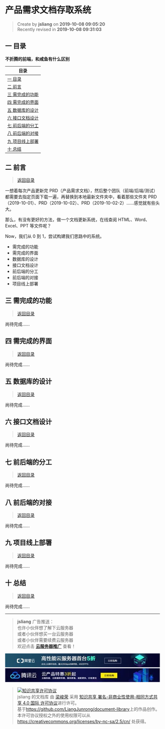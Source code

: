 产品需求文档存取系统
===

> Create by **jsliang** on **2019-10-08 09:05:20**  
> Recently revised in **2019-10-08 09:31:03**

## <a name="chapter-one" id="chapter-one">一 目录</a>

**不折腾的前端，和咸鱼有什么区别**

| 目录 |
| --- | 
| [一 目录](#chapter-one) | 
| <a name="catalog-chapter-two" id="catalog-chapter-two"></a>[二 前言](#chapter-two) |
| <a name="catalog-chapter-three" id="catalog-chapter-three"></a>[三 需完成的功能](#chapter-three) |
| <a name="catalog-chapter-four" id="catalog-chapter-four"></a>[四 需完成的界面](#chapter-four) |
| <a name="catalog-chapter-five" id="catalog-chapter-five"></a>[五 数据库的设计](#chapter-five) |
| <a name="catalog-chapter-six" id="catalog-chapter-six"></a>[六 接口文档设计](#chapter-six) |
| <a name="catalog-chapter-seven" id="catalog-chapter-seven"></a>[七 前后端的分工](#chapter-seven) |
| <a name="catalog-chapter-eight" id="catalog-chapter-eight"></a>[八 前后端的对接](#chapter-eight) |
| <a name="catalog-chapter-night" id="catalog-chapter-night"></a>[九 项目线上部署](#chapter-night) |
| <a name="catalog-chapter-ten" id="catalog-chapter-ten"></a>[十 总结](#chapter-ten) |

## <a name="chapter-two" id="chapter-two">二 前言</a>

> [返回目录](#chapter-one)

一想着每次产品更新完 PRD（产品需求文档），然后整个团队（前端/后端/测试）都需要去指定页面下载一遍，再替换到本地最新文件夹中，看着那些文件夹 PRD（2019-10-01）、PRD（2019-10-02）、PRD（2019-10-02-2）……感觉就有些头大。

那么，有没有更好的方法，做一个文档更新系统，在线查阅 HTML、Word、Excel、PPT 等文件呢？

Now，我们从 0 到 1，尝试构建我们思路中的系统。

* 需完成的功能
* 需完成的界面
* 数据库的设计
* 接口文档设计
* 前后端的分工
* 前后端的对接
* 项目线上部署

## <a name="chapter-three" id="chapter-three">三 需完成的功能</a>

> [返回目录](#chapter-one)

尚待完成……

## <a name="chapter-four" id="chapter-four">四 需完成的界面</a>

> [返回目录](#chapter-one)

尚待完成……

## <a name="chapter-five" id="chapter-five">五 数据库的设计</a>

> [返回目录](#chapter-one)

尚待完成……

## <a name="chapter-six" id="chapter-six">六 接口文档设计</a>

> [返回目录](#chapter-one)

尚待完成……

## <a name="chapter-seven" id="chapter-seven">七 前后端的分工</a>

> [返回目录](#chapter-one)

尚待完成……

## <a name="chapter-eight" id="chapter-eight">八 前后端的对接</a>

> [返回目录](#chapter-one)

尚待完成……

## <a name="chapter-night" id="chapter-night">九 项目线上部署</a>

> [返回目录](#chapter-one)

尚待完成……

## <a name="chapter-ten" id="chapter-ten">十 总结</a>

> [返回目录](#chapter-one)

尚待完成……

---

> **jsliang** 广告推送：  
> 也许小伙伴想了解下云服务器  
> 或者小伙伴想买一台云服务器  
> 或者小伙伴需要续费云服务器  
> 欢迎点击 **[云服务器推广](https://github.com/LiangJunrong/document-library/blob/master/other-library/Monologue/%E7%A8%B3%E9%A3%9F%E8%89%B0%E9%9A%BE.md)** 查看！

[![图](../../public-repertory/img/z-small-seek-ali-3.jpg)](https://promotion.aliyun.com/ntms/act/qwbk.html?userCode=w7hismrh)
[![图](../../public-repertory/img/z-small-seek-tencent-2.jpg)](https://cloud.tencent.com/redirect.php?redirect=1014&cps_key=49f647c99fce1a9f0b4e1eeb1be484c9&from=console)

> <a rel="license" href="http://creativecommons.org/licenses/by-nc-sa/4.0/"><img alt="知识共享许可协议" style="border-width:0" src="https://i.creativecommons.org/l/by-nc-sa/4.0/88x31.png" /></a><br /><span xmlns:dct="http://purl.org/dc/terms/" property="dct:title">jsliang 的文档库</span> 由 <a xmlns:cc="http://creativecommons.org/ns#" href="https://github.com/LiangJunrong/document-library" property="cc:attributionName" rel="cc:attributionURL">梁峻荣</a> 采用 <a rel="license" href="http://creativecommons.org/licenses/by-nc-sa/4.0/">知识共享 署名-非商业性使用-相同方式共享 4.0 国际 许可协议</a>进行许可。<br />基于<a xmlns:dct="http://purl.org/dc/terms/" href="https://github.com/LiangJunrong/document-library" rel="dct:source">https://github.com/LiangJunrong/document-library</a>上的作品创作。<br />本许可协议授权之外的使用权限可以从 <a xmlns:cc="http://creativecommons.org/ns#" href="https://creativecommons.org/licenses/by-nc-sa/2.5/cn/" rel="cc:morePermissions">https://creativecommons.org/licenses/by-nc-sa/2.5/cn/</a> 处获得。